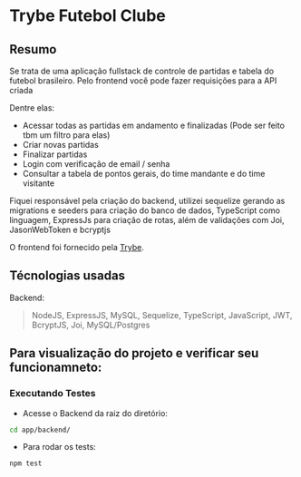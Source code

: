 # Trybe Futebol Clube

## Resumo

Se trata de uma aplicação fullstack de controle de partidas e tabela do futebol brasileiro. Pelo frontend você pode fazer requisições para a API criada

Dentre elas: 
- Acessar todas as partidas em andamento e finalizadas (Pode ser feito tbm um filtro para elas)
- Criar novas partidas
- Finalizar partidas
- Login com verificação de email / senha
- Consultar a tabela de pontos gerais, do time mandante e do time visitante

Fiquei responsável pela criação do backend, utilizei sequelize gerando as migrations e seeders para criação do banco de dados, TypeScript como linguagem, ExpressJs para criação de rotas, além de validações com Joi, JasonWebToken e bcryptjs

O frontend foi fornecido pela [Trybe](https://www.betrybe.com/).

## Técnologias usadas

Backend:
> NodeJS, ExpressJS, MySQL, Sequelize, TypeScript, JavaScript, JWT, BcryptJS, Joi, MySQL/Postgres

## Para visualização do projeto e verificar seu funcionamneto:

### Executando Testes

- Acesse o Backend da raiz do diretório:

```bash
cd app/backend/
```

- Para rodar os tests:

```bash
npm test
```
